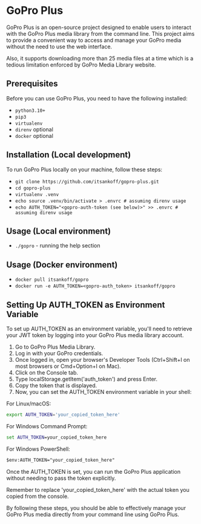 # GoPro Plus

GoPro Plus is an open-source project designed to enable users to interact with
the GoPro Plus media library from the command line. This project aims to provide
a convenient way to access and manage your GoPro media without the need
to use the web interface.

Also, it supports downloading more than 25 media files at a time which is a
tedious limitation enforced by GoPro Media Library website.

## Prerequisites

Before you can use GoPro Plus, you need to have the following installed:

* `python3.10+`
* `pip3`
* `virtualenv`
* `direnv` optional
* `docker` optional

## Installation (Local development)

To run GoPro Plus locally on your machine, follow these steps:

* `git clone https://github.com/itsankoff/gopro-plus.git`
* `cd gopro-plus`
* `virtualenv .venv`
* `echo source .venv/bin/activate > .envrc # assuming direnv usage`
* `echo AUTH_TOKEN="<gopro-auth-token (see below)>" >> .envrc # assuming direnv usage`


## Usage (Local environment)
* `./gopro` - running the help section

## Usage (Docker environment)
* `docker pull itsankoff/gopro`
* `docker run -e AUTH_TOKEN=<gopro-auth_token> itsankoff/gopro`


## Setting Up AUTH_TOKEN as Environment Variable

To set up AUTH_TOKEN as an environment variable, you'll need to retrieve your JWT token by logging into your GoPro Plus media library account.

1. Go to GoPro Plus Media Library.
2. Log in with your GoPro credentials.
3. Once logged in, open your browser's Developer Tools (Ctrl+Shift+I on most browsers or Cmd+Option+I on Mac).
4. Click on the Console tab.
5. Type localStorage.getItem('auth_token') and press Enter.
6. Copy the token that is displayed.
7. Now, you can set the AUTH_TOKEN environment variable in your shell:

For Linux/macOS:
```sh
export AUTH_TOKEN='your_copied_token_here'
```

For Windows Command Prompt:
```cmd
set AUTH_TOKEN=your_copied_token_here
```

For Windows PowerShell:
```ps
$env:AUTH_TOKEN="your_copied_token_here"
```

Once the AUTH_TOKEN is set, you can run the GoPro Plus application without needing to pass the token explicitly.

Remember to replace 'your_copied_token_here' with the actual token you copied from the console.

By following these steps, you should be able to effectively manage your GoPro Plus media directly from your command line using GoPro Plus.
